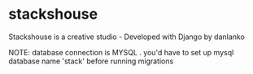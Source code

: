 # stackshouse
Stackshouse is a creative studio - Developed with Django by danlanko

NOTE: database connection is MYSQL . you'd have to set up mysql database name 'stack' before running migrations

